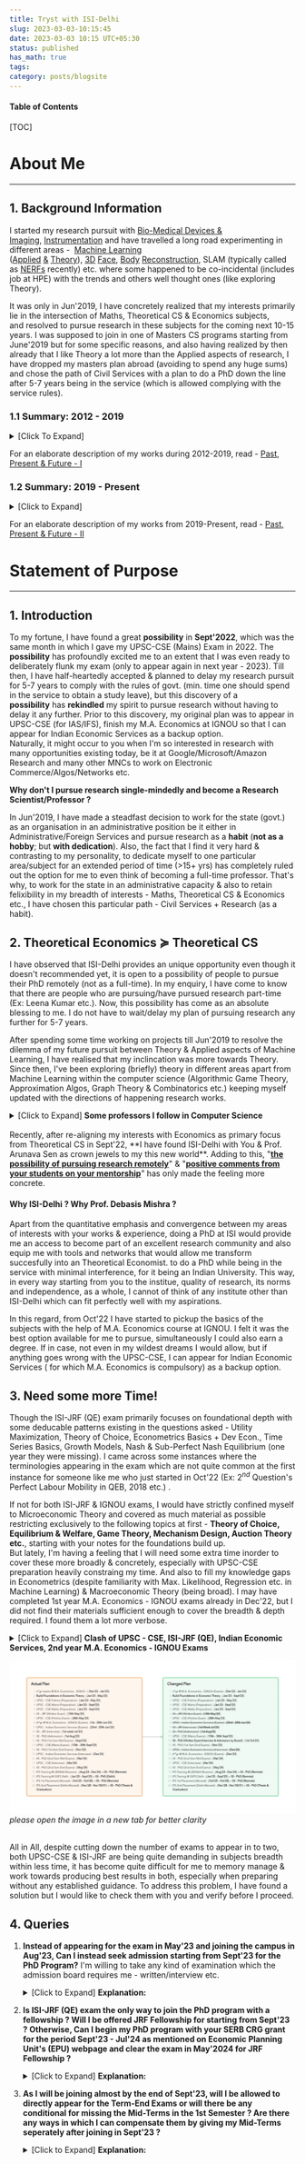 ```yaml
---
title: Tryst with ISI-Delhi
slug: 2023-03-03-10:15:45
date: 2023-03-03 10:15 UTC+05:30
status: published
has_math: true
tags:
category: posts/blogsite
---
```


<h4>Table of Contents</h4>
[TOC]

# About Me
---

## 1. Background Information

I started my research pursuit with [Bio-Medical Devices & Imaging](https://drive.google.com/file/d/1baLe5P9N5wIfxbIhuJDW9uw_jOTpaQQU/view?usp=sharing), [Instrumentation](https://drive.google.com/file/d/1IwRRM0X6Xsn-6FphBChUmscy894OCHYl/view) and have travelled a long road experimenting in different areas - 
[Machine Learning](https://drive.google.com/file/d/1LS3Y6dzPuQ-YZN2ZHMHlZPWwNeGkSEyo/view?usp=sharing) ([Applied](https://github.com/anhttran/3dmm_cnn) [&](https://drive.google.com/drive/folders/1y33JUi8W0MT1X8cHpywhF-WbSSGmsKKO?usp=sharing) [Theory](https://drive.google.com/file/d/1hmHOy27Xk3FgPk-aof9BHi59bLE3XmL4/view)), [3D](https://arxiv.org/pdf/1612.00523v1.pdf) [Face](https://flame.is.tue.mpg.de/), [Body](https://smpl-x.is.tue.mpg.de/) [Reconstruction](https://grail.cs.washington.edu/projects/AudioToObama/), SLAM (typically called as [NERFs](https://grail.cs.washington.edu/projects/personnerf/) recently) etc. where some happened to be co-incidental (includes job at HPE) with the trends and others well thought ones (like exploring Theory). 

It was only in Jun'2019, I have concretely realized that my interests primarily lie in the intersection of Maths, Theoretical CS & Economics subjects, and resolved to pursue research in these subjects for the coming next 10-15 years. I was supposed to join in one of Masters CS programs starting from June'2019 but for some specific reasons, and also having realized by then already that I like Theory a lot more than the Applied aspects of research, I have dropped my masters plan abroad (avoiding to spend any huge sums) and chose the path of Civil Services with a plan to do a PhD down the line after 5-7 years being in the service (which is allowed complying with the service rules). 

### 1.1 Summary: 2012 - 2019

<details>
<summary>[Click To Expand]</summary>
<p>
<img src="/images/2012-2019.png" alt></img>
<em>please open the image in a new tab for better clarity</em>
</p>
</details>

For an elaborate description of my works during 2012-2019, read - [Past, Present & Future - I](link://slug/2023-02-23-17:38:35)


### 1.2 Summary: 2019 - Present

<details>
<summary>[Click to Expand]</summary>
<p>
<img src="/images/2019%20-%20Present.png" alt></img>
<em>please open the image in a new tab for better clarity</em>
</p>
</details>

For an elaborate description of my works from 2019-Present, read - [Past, Present & Future - II](link://slug/2023-03-01-16:30:39)
<br>

# Statement of Purpose
---

## 1. Introduction 

To my fortune, I have found a great **possibility** in **Sept'2022**, which was the same month in which I gave my UPSC-CSE (Mains) Exam in 2022. The **possibility** has profoundly excited me to an extent that I was even ready to deliberately flunk my exam (only to appear again in next year - 2023). Till then, I have half-heartedly accepted & planned to delay my research pursuit for 5-7 years to comply with the rules of govt. (min. time one should spend in the service to obtain a study leave), but this discovery of a **possibility** has **rekindled** my spirit to pursue research without having to delay it any further. Prior to this discovery, my original plan was to appear in UPSC-CSE (for IAS/IFS), finish my M.A. Economics at IGNOU so that I can appear for Indian Economic Services as a backup option.  
Naturally, it might occur to you when I'm so interested in research with many opportunities existing today, be it at Google/Microsoft/Amazon Research and many other MNCs to work on Electronic Commerce/Algos/Networks etc. 

**Why don't I pursue research single-mindedly and become a Research Scientist/Professor ?**

In Jun'2019, I have made a steadfast decision to work for the state (govt.) as an organisation in an administrative position be it either in Administrative/Foreign Services and pursue research as a **habit** (**not as a hobby**; but **with dedication**). Also, the fact that I find it very hard & contrasting to my personality, to dedicate myself to one particular area/subject for an extended period of time (>15+ yrs) has completely ruled out the option for me to even think of becoming a full-time professor. That's why, to work for the state in an administrative capacity & also to retain felixibility in my breadth of interests - Maths, Theoretical CS & Economics etc., I have chosen this particular path - Civil Services + Research (as a habit).
  
## 2. Theoretical Economics $\succcurlyeq$ Theoretical CS

I have observed that ISI-Delhi provides an unique opportunity even though it doesn't recommended yet, it is open to a possibility of people to pursue their PhD remotely (not as a full-time). In my enquiry, I have come to know that there are people who are pursuing/have pursued research part-time (Ex: Leena Kumar etc.). Now, this possibility has come as an absolute blessing to me. I do not have to wait/delay my plan of pursuing research any further for 5-7 years.   

After spending some time working on projects till Jun'2019 to resolve the dilemma of my future pursuit between Theory & Applied aspects of Machine Learning, I have realised that my inclincation was more towards Theory. Since then, I've been exploring (briefly) theory in different areas apart from Machine Learning within the computer science (Algorithmic Game Theory, Approximation Algos, Graph Theory & Combinatorics etc.) keeping myself updated with the directions of happening research works. 
<br>
<details>
<summary> [Click to Expand] <strong>Some professors I follow in Computer Science</strong></summary>
<br>
Prahlad Harsha & Othrs. at TIFR, Siddharth Barman (Fair Division) at IISC & groups working at Google & Microsoft Research in India, U.Penn (Sampath Kannan), UW (Anna Karlin, Sebastian Beubeck, Yin-tat-Lee etc.), UCSD (UIUC (Jugal Garg, Ruta Mehta etc.), Princeton (Matt Weinberg etc.), Harvard (Madhusudhan etc.), CMU (Pradeep Ravikumar, Venkatesh Guruswami etc.) and many other groups at MIT (Constantis Daskalias etc.), Columbia (Tim Roughgarden etc.), UW-Madison (Nowak, Suchi Chawla moved to UT-Austin etc.), Stanford (Andrea Montanari, etc.) & people at many others places - UWaterloo, Toronto, Oxford, ETHZ, EPFL etc.
<br>
</details>
<br>
Recently, after re-aligning my interests with Economics as primary focus from Theoretical CS in Sept'22,  **I have found ISI-Delhi with You & Prof. Arunava Sen as crown jewels to my this new world**. Adding to this, "<ins><strong>the possibility of pursuing research remotely</strong></ins>" & "<ins><strong>positive comments from your students on your mentorship</strong></ins>" has only made the feeling more concrete. 

#### Why ISI-Delhi ? Why Prof. Debasis Mishra ? 

Apart from the quantitative emphasis and convergence between my areas of interests with your works & experience, doing a PhD at ISI would provide me an access to become part of an excellent research community and also equip me with tools and networks that would allow me transform succesfully into an Theoretical Economist. to do a PhD while being in the service with minimal interference, for it being an Indian University. This way, in every way starting from you to the institue, quality of research, its norms and independence, as a whole, I cannot of think of any institute other than ISI-Delhi which can fit perfectly well with my aspirations.

In this regard, from Oct'22 I have started to pickup the basics of the subjects with the help of M.A. Economics course at IGNOU. I felt it was the best option available for me to pursue, simultaneously I could also earn a degree. If in case, not even in my wildest dreams I would allow, but if anything goes wrong with the UPSC-CSE, I can appear for Indian Economic Services ( for which M.A. Economics is compulsory) as a backup option. 

## 3. Need some more Time! 

Though the ISI-JRF (QE) exam primarily focuses on foundational depth with some deducable patterns existing in the questions asked - Utility Maximization, Theory of Choice, Econometrics Basics + Dev Econ., Time Series Basics, Growth Models, Nash & Sub-Perfect Nash Equilibrium (one year they were missing). I came across some instances where the terminologies appearing in the exam which are not quite common at the first instance for someone like me who just started in Oct'22 (Ex: $2^{nd}$ Question's Perfect Labour Mobility in QEB, 2018 etc.) .

If not for both ISI-JRF & IGNOU exams, I would have strictly confined myself to Microeconomic Theory and covered as much material as possible restricting exclusively to the following topics at first - **Theory of Choice, Equilibrium & Welfare, Game Theory, Mechanism Design, Auction Theory etc.**, starting with your notes for the foundations build up.  
But lately, I'm having a feeling that I will need some extra time inorder to cover these  more broadly & concretely, especially with UPSC-CSE preparation heavily constraing my time. And also to fill my knowledge gaps in Econometrics (despite familiarity with Max. Likelihood, Regression etc. in Machine Learning) & Macroeconomic Theory (being broad). I may have completed 1st year M.A. Economics - IGNOU exams already in Dec'22, but I did not find their materials sufficient enough to cover the breadth & depth required. I found them a lot more verbose.
<br>
<details>
<summary>[Click to Expand] <strong>Clash of UPSC - CSE, ISI-JRF (QE), Indian Economic Services, 2nd year M.A. Economics - IGNOU Exams </strong></summary>
<br>
UPSC-CSE being primarily a memory-based exam and me aiming for securing a top-rank in it, a major portion of my day-time gets consumed by it, in addition its Mathematics Syllabus is more wider than deeper (almost equivalent to M.Sc Level). If it is not for Mathematics & its vast syllabus (advantage is fetches more marks), UPSC-CSE would have been much easier to be done away with.
All of the exams happening around the same months is making it quite difficult for me to optimally allocate my attention & memory to obtain the best results in all. To my luck/bad-luck 2nd year M.A. Economics exams of IGNOU and Indian Economic Services are clashing with the exam dates, preparation for these two has been demanding a lot of my head memory more than others, both of them are verbose. <br>
So, for their sheer size in material and also clashing of dates, I have decided not to appear for Indian Economic Services Exam this year & postponed my plan to give my 2nd year M.A. Economics exams of IGNOU to Dec'2023. <br>
With this, only two exams remain - UPSC-CSE (Prelims in May'23 & Mains in Sept'23) & ISI-JRF (in May'23) to tackle currently, yet both being in May'2023 (UPSC - Prelims) with contrasting demands of the subjects, especially memory management which is heaviy required for UPSC-CSE. In addition to this, QEA of ISI-JRF (QE) requires Probability & Statistics, Optimization etc. (though not very deeply), UPSC-CSE (Maths) held in Sept'23 demands primary focus on ODEs, PDEs, Mathematical Physics - Mechanics, Fluid Dynamics, Group Theory, Real Analysis etc., with only Linear Algebra & Calculus being common to both.
<br>
</details>

<p>
<img src="/images/Targets%20&%20Planning.png"></img>
<em>please open the image in a new tab for better clarity</em>
</p><br>
All in All, despite cutting down the number of exams to appear in to two, both UPSC-CSE & ISI-JRF are being quite demanding in subjects breadth within less time, it has become quite difficult for me to memory manage & work towards producing best results in both, especially when preparing without any established guidance. To address this problem, I have found a solution but I would like to check them with you and verify before I proceed. 

## 4. Queries 

1. **Instead of appearing for the exam in May'23 and joining the campus in Aug'23, Can I instead seek admission starting from Sept'23 for the PhD Program?** I'm willing to take any kind of examination which the admission board requires me - written/interview etc.
   <details>
   <summary>[Click to Expand] <strong>Explanation:</strong></summary>
   Since, it is being difficult to memory manage for both exams UPSC-CSE & ISI-JRF being held in May'23. In this regard, taking note of the exception that exists on ISI's - Economics Planning Unit webpage attached below. Can I seek an admission instead by taking the examination test the admission board requires me in order to start from Sept'23 ? <br>
   
   <p><img src="/images/JRF%20Webpage.png"></img></p><br>
   By doing this, I can provide maximum attention <strong>towards securing a top-rank in UPSC-CSE</strong> with its written exams finishing in Sept'23. Also, this would provide me more than enough time (since I have only started in Oct'22) to concretely establish my foundations strongly in Micro Theory - Choice, Equilibrium  & Welfare, Game Theory, Mechanism Design,  Auctions & Network Theory. Additionally, will also provide enough time to fill my knowledge gaps in Econometrics & Macro Theory (emphasising on parts involving micro elements) lot more beyond the demands of the ISI-JRF Exam. <br>
   Above all, will provide me enough time to do an in-depth analysis on some recent papers and understand the trends and directions of research more concretely. 
   By getting done away with UPSC-CSE (towards securing a top-rank), I can whole-heartedly be able to dedicate myself to research without having to worry about career planning and family much. 
   </details>
2. **Is ISI-JRF (QE) exam the only way to join the PhD program with a fellowship ? Will I be offered JRF Fellowship for starting from Sept'23 ? Otherwise, Can I begin my PhD program with your SERB CRG grant for the period Sept'23 - Jul'24 as mentioned on Economic Planning Unit's (EPU) webpage and clear the exam in May'2024 for JRF Fellowship ?** 
   <details>
   <summary>[Click to Expand] <strong>Explanation:</strong></summary>
   Going by the instructions mentioned on the EPU's PhD program webpage, I will probably be ineligible for JRF Fellowship untill I clear the exam in the following year (2024) since I'm planning to take my admission in PhD program starting from Sept'23. In this regard, I would like to know whether after clearing the test with admission board will you be able to offer me fellowship from SERB CRG grant in equivalent terms as mentioned on EPU's Announcements webpage, attached below.<br>
   <p><img src="/images/SERB%20Grant.png"></img> </p><br>
   Also, with no doubts in my mind. I will clear UPSC-CSE this year and will not require any JRF Fellowship starting after Aug'24, except for travel grants, book-purchases, journal access etc.
   </details>
3. **As I will be joining almost by the end of Sept'23, will I be allowed to directly appear for the Term-End Exams or will there be any conditional for missing the Mid-Terms in the 1st Semester ? Are there any ways in which I can compensate them by giving my Mid-Terms seperately after joining in Sept'23 ?** 
   <details>
   <summary>[Click to Expand] <strong>Explanation:</strong></summary>
   Since, joining in Sept'23 will provide me good enough time, I will by default finish off reading the standard references related to courses in the1st semester, except for the seminars before taking the admission in Sept'23. For a quick reference, I will mention a list guide in the later sections of the post for you to verify and suggest any additions or corrections necessary. I am ready to accept any conditional that will be put to compensate for the mid-terms. 
   </details>







